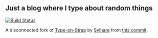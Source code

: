 ## Just a blog where I type about random things

[![Build Status](https://travis-ci.com/binhonglee/blog.svg?branch=master)](https://travis-ci.com/binhonglee/blog)

A disconnected fork of [Type-on-Strap](https://github.com/Sylhare/Type-on-Strap) by [Sylhare](https://github.com/Sylhare) from [this commit](https://github.com/Sylhare/Type-on-Strap/commit/cd30754c3fca2f445acb7dc84c243e49e1e7934d).
